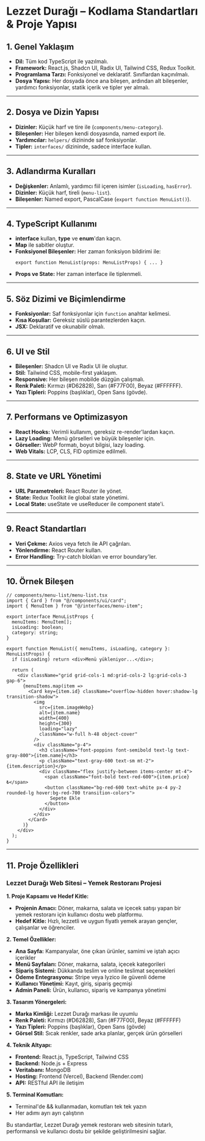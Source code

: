 # Lezzet Durağı – Kodlama Standartları & Proje Yapısı

## 1. Genel Yaklaşım

- **Dil:** Tüm kod TypeScript ile yazılmalı.
- **Framework:** React.js, Shadcn UI, Radix UI, Tailwind CSS, Redux Toolkit.
- **Programlama Tarzı:** Fonksiyonel ve deklaratif. Sınıflardan kaçınılmalı.
- **Dosya Yapısı:** Her dosyada önce ana bileşen, ardından alt bileşenler, yardımcı fonksiyonlar, statik içerik ve tipler yer almalı.

---

## 2. Dosya ve Dizin Yapısı

- **Dizinler:** Küçük harf ve tire ile (`components/menu-category`).
- **Bileşenler:** Her bileşen kendi dosyasında, named export ile.
- **Yardımcılar:** `helpers/` dizininde saf fonksiyonlar.
- **Tipler:** `interfaces/` dizininde, sadece interface kullan.

---

## 3. Adlandırma Kuralları

- **Değişkenler:** Anlamlı, yardımcı fiil içeren isimler (`isLoading`, `hasError`).
- **Dizinler:** Küçük harf, tireli (`menu-list`).
- **Bileşenler:** Named export, PascalCase (`export function MenuList()`).

---

## 4. TypeScript Kullanımı

- **interface** kullan, **type** ve **enum**'dan kaçın.
- **Map** ile sabitler oluştur.
- **Fonksiyonel Bileşenler:** Her zaman fonksiyon bildirimi ile:
  ```tsx
  export function MenuList(props: MenuListProps) { ... }
  ```
- **Props ve State:** Her zaman interface ile tiplenmeli.

---

## 5. Söz Dizimi ve Biçimlendirme

- **Fonksiyonlar:** Saf fonksiyonlar için `function` anahtar kelimesi.
- **Kısa Koşullar:** Gereksiz süslü parantezlerden kaçın.
- **JSX:** Deklaratif ve okunabilir olmalı.

---

## 6. UI ve Stil

- **Bileşenler:** Shadcn UI ve Radix UI ile oluştur.
- **Stil:** Tailwind CSS, mobile-first yaklaşım.
- **Responsive:** Her bileşen mobilde düzgün çalışmalı.
- **Renk Paleti:** Kırmızı (#D62828), Sarı (#F77F00), Beyaz (#FFFFFF).
- **Yazı Tipleri:** Poppins (başlıklar), Open Sans (gövde).

---

## 7. Performans ve Optimizasyon

- **React Hooks:** Verimli kullanım, gereksiz re-render'lardan kaçın.
- **Lazy Loading:** Menü görselleri ve büyük bileşenler için.
- **Görseller:** WebP formatı, boyut bilgisi, lazy loading.
- **Web Vitals:** LCP, CLS, FID optimize edilmeli.

---

## 8. State ve URL Yönetimi

- **URL Parametreleri:** React Router ile yönet.
- **State:** Redux Toolkit ile global state yönetimi.
- **Local State:** useState ve useReducer ile component state'i.

---

## 9. React Standartları

- **Veri Çekme:** Axios veya fetch ile API çağrıları.
- **Yönlendirme:** React Router kullan.
- **Error Handling:** Try-catch blokları ve error boundary'ler.

---

## 10. Örnek Bileşen

```tsx
// components/menu-list/menu-list.tsx
import { Card } from "@/components/ui/card";
import { MenuItem } from "@/interfaces/menu-item";

export interface MenuListProps {
  menuItems: MenuItem[];
  isLoading: boolean;
  category: string;
}

export function MenuList({ menuItems, isLoading, category }: MenuListProps) {
  if (isLoading) return <div>Menü yükleniyor...</div>;
  
  return (
    <div className="grid grid-cols-1 md:grid-cols-2 lg:grid-cols-3 gap-6">
      {menuItems.map(item =>
        <Card key={item.id} className="overflow-hidden hover:shadow-lg transition-shadow">
          <img
            src={item.imageWebp}
            alt={item.name}
            width={400}
            height={300}
            loading="lazy"
            className="w-full h-48 object-cover"
          />
          <div className="p-4">
            <h3 className="font-poppins font-semibold text-lg text-gray-800">{item.name}</h3>
            <p className="text-gray-600 text-sm mt-2">{item.description}</p>
            <div className="flex justify-between items-center mt-4">
              <span className="font-bold text-red-600">{item.price}₺</span>
              <button className="bg-red-600 text-white px-4 py-2 rounded-lg hover:bg-red-700 transition-colors">
                Sepete Ekle
              </button>
            </div>
          </div>
        </Card>
      )}
    </div>
  );
}
```

---

## 11. Proje Özellikleri

### Lezzet Durağı Web Sitesi – Yemek Restoranı Projesi

**1. Proje Kapsamı ve Hedef Kitle:**
- **Projenin Amacı:** Döner, makarna, salata ve içecek satışı yapan bir yemek restoranı için kullanıcı dostu web platformu.
- **Hedef Kitle:** Hızlı, lezzetli ve uygun fiyatlı yemek arayan gençler, çalışanlar ve öğrenciler.

**2. Temel Özellikler:**
- **Ana Sayfa:** Kampanyalar, öne çıkan ürünler, samimi ve iştah açıcı içerikler
- **Menü Sayfaları:** Döner, makarna, salata, içecek kategorileri
- **Sipariş Sistemi:** Dükkanda teslim ve online teslimat seçenekleri
- **Ödeme Entegrasyonu:** Stripe veya Iyzico ile güvenli ödeme
- **Kullanıcı Yönetimi:** Kayıt, giriş, sipariş geçmişi
- **Admin Paneli:** Ürün, kullanıcı, sipariş ve kampanya yönetimi

**3. Tasarım Yönergeleri:**
- **Marka Kimliği:** Lezzet Durağı markası ile uyumlu
- **Renk Paleti:** Kırmızı (#D62828), Sarı (#F77F00), Beyaz (#FFFFFF)
- **Yazı Tipleri:** Poppins (başlıklar), Open Sans (gövde)
- **Görsel Stil:** Sıcak renkler, sade arka planlar, gerçek ürün görselleri

**4. Teknik Altyapı:**
- **Frontend:** React.js, TypeScript, Tailwind CSS
- **Backend:** Node.js + Express
- **Veritabanı:** MongoDB
- **Hosting:** Frontend (Vercel), Backend (Render.com)
- **API:** RESTful API ile iletişim

**5. Terminal Komutları:**
- Terminal'de && kullanmadan, komutları tek tek yazın
- Her adımı ayrı ayrı çalıştırın

Bu standartlar, Lezzet Durağı yemek restoranı web sitesinin tutarlı, performanslı ve kullanıcı dostu bir şekilde geliştirilmesini sağlar.
